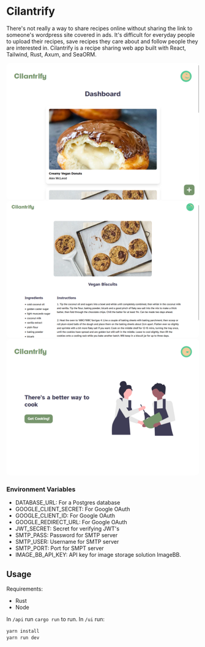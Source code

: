 # Cilantrify

There's not really a way to share recipes online without sharing the link to someone's wordpress site covered in ads. It's difficult for everyday people to upload their recipes, save recipes they care about and follow people they are interested in. Cilantrify is a recipe sharing web app built with React, Tailwind, Rust, Axum, and SeaORM.

<img style="border-radius: 1vmin" src="./screenshots/Screenshot%202023-06-17%20111555.png">
<img style="border-radius: 1vmin" src="./screenshots/Screenshot%202023-06-17%20111847.png">
<img style="border-radius: 1vmin" src="./screenshots/Screenshot%202023-06-17%20112054.png">

### Environment Variables

- DATABASE_URL: For a Postgres database
- GOOGLE_CLIENT_SECRET: For Google OAuth
- GOOGLE_CLIENT_ID: For Google OAuth
- GOOGLE_REDIRECT_URL: For Google OAuth
- JWT_SECRET: Secret for verifying JWT's
- SMTP_PASS: Password for SMTP server
- SMTP_USER: Username for SMTP server
- SMTP_PORT: Port for SMPT server
- IMAGE_BB_API_KEY: API key for image storage solution ImageBB.

## Usage

Requirements:

- Rust
- Node

In `/api` run `cargo run` to run.
In `/ui` run:

```bash
yarn install
yarn run dev
```
